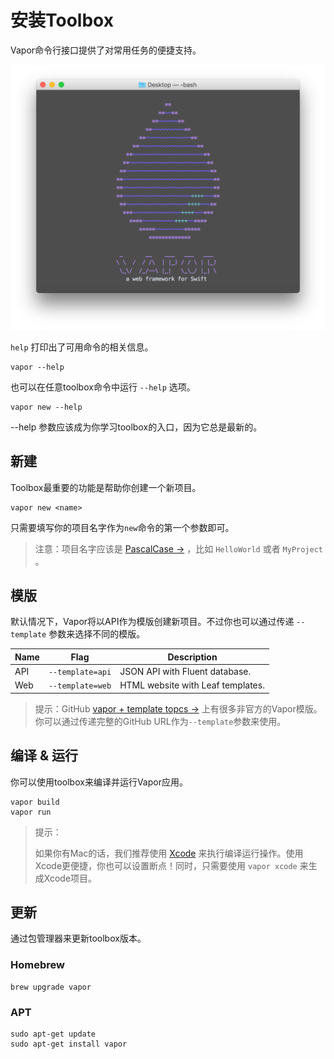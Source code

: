 # 安装Toolbox

Vapor命令行接口提供了对常用任务的便捷支持。

![getting_started_toolbox_cli.png](../image/getting_started_toolbox_cli.png)

```help``` 打印出了可用命令的相关信息。

```
vapor --help
```

也可以在任意toolbox命令中运行 ```--help``` 选项。

```
vapor new --help
```

--help 参数应该成为你学习toolbox的入口，因为它总是最新的。

## 新建

Toolbox最重要的功能是帮助你创建一个新项目。

```
vapor new <name>
```

只需要填写你的项目名字作为```new```命令的第一个参数即可。

> 注意：项目名字应该是 [PascalCase →](http://wiki.c2.com/?PascalCase) ，比如 ```HelloWorld``` 或者 ```MyProject``` 。

## 模版

默认情况下，Vapor将以API作为模版创建新项目。不过你也可以通过传递 ```--template``` 参数来选择不同的模版。

Name | Flag | Description
----|----|----
API | ```--template=api``` | JSON API with Fluent database.
Web | ```--template=web``` | HTML website with Leaf templates.

> 提示：GitHub [vapor + template topcs →](https://github.com/search?utf8=%E2%9C%93&q=topic%3Avapor+topic%3Atemplate&type=Repositories) 上有很多非官方的Vapor模版。你可以通过传递完整的GitHub URL作为```--template```参数来使用。

## 编译 & 运行

你可以使用toolbox来编译并运行Vapor应用。

```
vapor build
vapor run
```

> 提示：
> 
> 如果你有Mac的话，我们推荐使用 [Xcode](../getting_started/xcode.md) 来执行编译运行操作。使用Xcode更便捷，你也可以设置断点！同时，只需要使用 ```vapor xcode``` 来生成Xcode项目。

## 更新

通过包管理器来更新toolbox版本。

### Homebrew

```
brew upgrade vapor
```

### APT

```
sudo apt-get update
sudo apt-get install vapor
```
